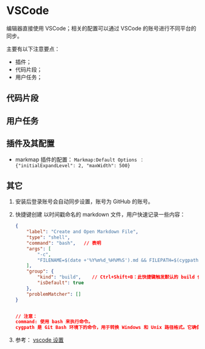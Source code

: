 # VSCode

编辑器直接使用 VSCode；相关的配置可以通过 VSCode 的账号进行不同平台的同步。

主要有以下注意要点：

- 插件；
- 代码片段；
- 用户任务；

## 代码片段

## 用户任务

## 插件及其配置

- markmap 插件的配置： `Markmap:Default Options ： {"initialExpandLevel": 2, "maxWidth": 500}`

## 其它

1. 安装后登录账号会自动同步设置，账号为 GitHub 的账号。
2. 快捷键创建 以时间戳命名的 markdown 文件，用户快速记录一些内容：

   ```json
   {
       "label": "Create and Open Markdown File",
       "type": "shell",
       "command": "bash",	// 表明
       "args": [
           "-c",
           "FILENAME=$(date +'%Y%m%d_%H%M%S').md && FILEPATH=$(cygpath -u \"${workspaceFolder}\") && touch \"$FILEPATH/notes/temp/$FILENAME\" && code \"$FILEPATH/notes/temp/$FILENAME\""
       ],
       "group": {
           "kind": "build",    // Ctrl+Shift+B：此快捷键触发默认的 build 任务，你也可以自定义触发其他快捷键。
           "isDefault": true
       },
       "problemMatcher": []
   }


   // 注意：
   command: 使用 bash 来执行命令。
   cygpath 是 Git Bash 环境下的命令，用于转换 Windows 和 Unix 路径格式。它确保在 Git Bash 中处理路径时，不会因为反斜杠的转义问题导致错误。
   ```

3. 参考： [vscode 设置](https://type.cyhsu.xyz/2023/09/vscode-as-scratchpad/)
